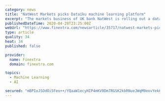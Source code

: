 ```yaml
---
category: news
title: "NatWest Markets picks Dataiku machine learning platform"
excerpt: "The markets business of UK bank NatWest is rolling out a data science and machine learning platform from AI specialist Dataiku, with the goal of deepening collaboration between technical staff and front office users."
publishedDateTime: 2020-04-28T23:25:00Z
webUrl: "https://www.finextra.com/newsarticle/35717/natwest-markets-picks-dataiku-machine-learning-platform"
type: article
quality: 34
heat: 34
published: false

provider:
  name: Finextra
  domain: finextra.com

topics:
  - Machine Learning
  - AI

secured: "mBPIoJSOdOi5Feo++/YQaaW1ecyHIP4mKV0Dm7RGSK2kbRNueJWqM9eovYek6TU8aYHTiK6U9DC+6joDrTN1OHVlDsvCNAcaR6o7ux92NfP//juqbdANZeBk6xO3UA0klkFLVhAEl9hRj9iu/d9HjvTyeNpBWod2YoHf8wFizWC/tXBHOwCIHMQ4NmpqLdW9eG5fCERw3gC0d1skCuj7j/4heiKw/jrjP+xZB8947DNtJ+4VWihsrLPdbKSyMNZB+bPCADMtytGAucX6SUBA4BWe6ZfbcZ5YhRYxtlMXZUV3lTntqYe4W8fFkgHB0E4q;heVTD+0VnnS4yQhFsZuh/Q=="
---
```


